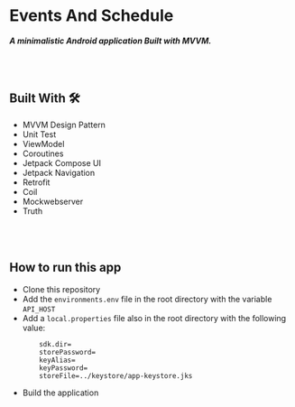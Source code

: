 # Events And Schedule
***A minimalistic Android application Built with MVVM.***

## <br/><br/>Built With 🛠
- MVVM Design Pattern
- Unit Test
- ViewModel
- Coroutines
- Jetpack Compose UI
- Jetpack Navigation
- Retrofit
- Coil
- Mockwebserver
- Truth

## <br/><br/> How to run this app

- Clone this repository
- Add the `environments.env` file in the root directory with the variable `API_HOST`
- Add a `local.properties` file also in the root directory with the following value:
    ```dotenv
        sdk.dir=
        storePassword=
        keyAlias=
        keyPassword=
        storeFile=../keystore/app-keystore.jks
    ```
- Build the application


